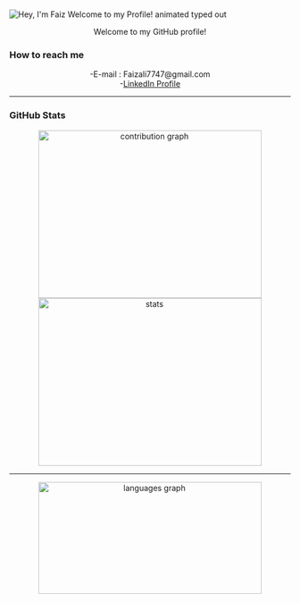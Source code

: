 #
<img src="https://readme-typing-svg.demolab.com?font=Operator+Mono&size=37&duration=2800&pause=2000&color=FAFAFA&center=true&vCenter=true&width=940&height=50&lines=Hey%2C+ my+name+is+Faiz!" align="middle" alt="Hey, I'm Faiz Welcome to my Profile! animated typed out">

<p align="center">
  Welcome to my GitHub profile!
</p>

<p align="center">
   <h3>How to reach me</h3>
</p>
<div align="center">
  -E-mail : Faizali7747@gmail.com <br>
  -<a href="https://www.linkedin.com/in/faiz-ali-173101260/">LinkedIn Profile </a> <br>
</div>
<hr>
<p align="center">
 <h3>GitHub Stats</h3>
</p>
<div align="center">
  <img src="https://github-readme-activity-graph.vercel.app/graph?username=Faizali112&radius=32&theme=github-dark&area=true&order=5&hide_border=true" width="400" height="300" alt="contribution graph"> 
  <img src="https://github-readme-stats.vercel.app/api?username=Faizali112&show_icons=true&theme=radical" width="400" height="300" alt="stats">
</div>
<hr>
<div align="center">
  <img src="https://github-readme-stats.vercel.app/api/top-langs?username=Faizali112&locale=en&hide_title=false&layout=compact&card_width=320&langs_count=6&theme=github_dark&hide_border=true&order=2" width="400" height="200" alt="languages graph">
</div>




<!--
**Faizali112/Faizali112** is a ✨ _special_ ✨ repository because its `README.md` (this file) appears on your GitHub profile.

Here are some ideas to get you started:

- 🔭 I’m currently working on ...
- 🌱 I’m currently learning ...
- 👯 I’m looking to collaborate on ...
- 🤔 I’m looking for help with ...
- 💬 Ask me about ...
- 📫 How to reach me: ...
- 😄 Pronouns: ...
- ⚡ Fun fact: ...
-->

